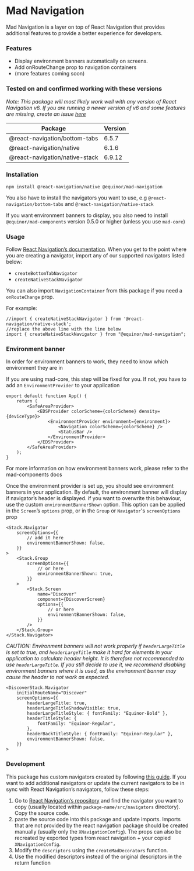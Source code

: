 # Mad Navigation

Mad Navigation is a layer on top of React Navigation that provides additional features to provide a
better experience for developers.

### Features

-   Display environment banners automatically on screens.
-   Add onRouteChange prop to navigation containers
-   (more features coming soon)

### Tested on and confirmed working with these versions

_Note: This package will most likely work well with any version of React Navigation v6. If you are
running a newer version of v6 and some features are missing, create an issue_
[_here_](https://github.com/equinor/mad/issues)

| Package                        | Version |
| ------------------------------ | ------- |
| @react-navigation/bottom-tabs  | 6.5.7   |
| @react-navigation/native       | 6.1.6   |
| @react-navigation/native-stack | 6.9.12  |

### Installation

`npm install @react-navigation/native @equinor/mad-navigation`

You also have to install the navigators you want to use, e.g `@react-navigation/bottom-tabs` and
`@react-navigation/native-stack`

If you want environment banners to display, you also need to install `@equinor/mad-components`
version 0.5.0 or higher (unless you use `mad-core`)

### Usage

Follow [React Navigation’s documentation](https://reactnavigation.org/docs/getting-started/). When
you get to the point where you are creating a navigator, import any of our supported navigators
listed below:

-   `createBottomTabNavigator`
-   `createNativeStackNavigator`

You can also import `NavigationContainer` from this package if you need a `onRouteChange` prop.

For example:

```tsx
//import { createNativeStackNavigator } from '@react-navigation/native-stack';
//replace the above line with the line below
import { createNativeStackNavigator } from "@equinor/mad-navigation";
```

### Environment banner

In order for environment banners to work, they need to know which environment they are in

If you are using mad-core, this step will be fixed for you. If not, you have to add an
`EnvironmentProvider` to your application

```tsx
export default function App() {
    return (
        <SafeAreaProvider>
            <EDSProvider colorScheme={colorScheme} density={deviceType}>
                <EnvironmentProvider environment={environment}>
                    <Navigation colorScheme={colorScheme} />
                    <StatusBar />
                </EnvironmentProvider>
            </EDSProvider>
        </SafeAreaProvider>
    );
}
```

For more information on how environment banners work, please refer to the mad-components docs

Once the environment provider is set up, you should see environment banners in your application. By
default, the environment banner will display if navigator’s header is displayed. if you want to
overwrite this behaviour, use the custom `environmentBannerShown` option. This option can be applied
in the `Screen`’s `options` prop, or in the `Group` or `Navigator`'s `screenOptions` prop

```tsx
<Stack.Navigator
    screenOptions={{
        // add it here
        environmentBannerShown: false,
    }}
>
    <Stack.Group
        screenOptions={{
            // or here
            environmentBannerShown: true,
        }}
    >
        <Stack.Screen
            name="Discover"
            component={DiscoverScreen}
            options={{
                // or here
                environmentBannerShown: false,
            }}
        />
    </Stack.Group>
</Stack.Navigator>
```

_CAUTION: Environment banners will not work properly if `headerLargeTitle` is set to true, and
`headerLargeTitle` make it hard for elements in your application to calculate header height. It is
therefore not recommended to use `headerLargeTitle`. If you still decide to use it, we recommend
disabling environment banners where it is used, as the environment banner may cause the header to
not work as expected._

```tsx
<DiscoverStack.Navigator
    initialRouteName="Discover"
    screenOptions={{
        headerLargeTitle: true,
        headerLargeTitleShadowVisible: true,
        headerLargeTitleStyle: { fontFamily: "Equinor-Bold" },
        headerTitleStyle: {
            fontFamily: "Equinor-Regular",
        },
        headerBackTitleStyle: { fontFamily: "Equinor-Regular" },
        environmentBannerShown: false,
    }}
>
```

### Development

This package has custom navigators created by following
[this guide](https://reactnavigation.org/docs/custom-navigators). If you want to add additional
navigators or update the current navigators to be in sync with React Navigation’s navigators, follow
these steps:

1. Go to
   [React Navigation’s repository](https://github.com/react-navigation/react-navigation/tree/main/packages)
   and find the navigator you want to copy (usually located within `package-name/src/navigators`
   directory). Copy the source code.
2. paste the source code into this package and update imports. Imports that are not provided by the
   react navigation package should be created manually (usually only the `XNavigationConfig`). The
   props can also be recreated by exported types from react navigation + your copied
   `XNavigationConfig`.
3. Modify the `descriptors` using the `createMadDecorators` function.
4. Use the modified descriptors instead of the original descriptors in the return function
